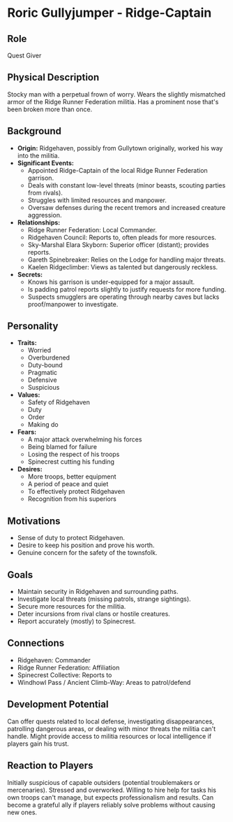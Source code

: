 # Roric Gullyjumper - Ridge-Captain

## Role
Quest Giver

## Physical Description
Stocky man with a perpetual frown of worry. Wears the slightly mismatched armor of the Ridge Runner Federation militia. Has a prominent nose that's been broken more than once.

## Background
- **Origin:** Ridgehaven, possibly from Gullytown originally, worked his way into the militia.
- **Significant Events:**
  - Appointed Ridge-Captain of the local Ridge Runner Federation garrison.
  - Deals with constant low-level threats (minor beasts, scouting parties from rivals).
  - Struggles with limited resources and manpower.
  - Oversaw defenses during the recent tremors and increased creature aggression.
- **Relationships:**
  - Ridge Runner Federation: Local Commander.
  - Ridgehaven Council: Reports to, often pleads for more resources.
  - Sky-Marshal Elara Skyborn: Superior officer (distant); provides reports.
  - Gareth Spinebreaker: Relies on the Lodge for handling major threats.
  - Kaelen Ridgeclimber: Views as talented but dangerously reckless.
- **Secrets:**
  - Knows his garrison is under-equipped for a major assault.
  - Is padding patrol reports slightly to justify requests for more funding.
  - Suspects smugglers are operating through nearby caves but lacks proof/manpower to investigate.

## Personality
- **Traits:**
  - Worried
  - Overburdened
  - Duty-bound
  - Pragmatic
  - Defensive
  - Suspicious
- **Values:**
  - Safety of Ridgehaven
  - Duty
  - Order
  - Making do
- **Fears:**
  - A major attack overwhelming his forces
  - Being blamed for failure
  - Losing the respect of his troops
  - Spinecrest cutting his funding
- **Desires:**
  - More troops, better equipment
  - A period of peace and quiet
  - To effectively protect Ridgehaven
  - Recognition from his superiors

## Motivations
- Sense of duty to protect Ridgehaven.
- Desire to keep his position and prove his worth.
- Genuine concern for the safety of the townsfolk.

## Goals
- Maintain security in Ridgehaven and surrounding paths.
- Investigate local threats (missing patrols, strange sightings).
- Secure more resources for the militia.
- Deter incursions from rival clans or hostile creatures.
- Report accurately (mostly) to Spinecrest.

## Connections
- Ridgehaven: Commander
- Ridge Runner Federation: Affiliation
- Spinecrest Collective: Reports to
- Windhowl Pass / Ancient Climb-Way: Areas to patrol/defend

## Development Potential
Can offer quests related to local defense, investigating disappearances, patrolling dangerous areas, or dealing with minor threats the militia can't handle. Might provide access to militia resources or local intelligence if players gain his trust.

## Reaction to Players
Initially suspicious of capable outsiders (potential troublemakers or mercenaries). Stressed and overworked. Willing to hire help for tasks his own troops can't manage, but expects professionalism and results. Can become a grateful ally if players reliably solve problems without causing new ones.
